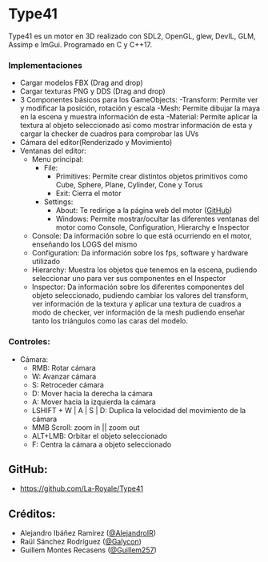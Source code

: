 # Type41
Type41 es un motor en 3D realizado con SDL2, OpenGL, glew, DevIL, GLM, Assimp e ImGui. Programado en C y C++17.

### Implementaciones
- Cargar modelos FBX (Drag and drop)
- Cargar texturas PNG y DDS (Drag and drop)
- 3 Componentes básicos para los GameObjects:
    -Transform: Permite ver y modificar la posición, rotación y escala
    -Mesh: Permite dibujar la maya en la escena y muestra información de esta 
    -Material: Permite aplicar la textura al objeto seleccionado así como mostrar información de esta y cargar la checker de cuadros para comprobar las UVs
- Cámara del editor(Renderizado y Movimiento)
- Ventanas del editor:
    - Menu principal:
        - File: 
            - Primitives: Permite crear distintos objetos primitivos como Cube, Sphere, Plane, Cylinder, Cone y Torus
            - Exit: Cierra el motor
        - Settings:
            - About: Te redirige a la página web del motor ([GitHub](https://github.com/La-Royale/Type41))
            - Windows: Permite mostrar/ocultar las diferentes ventanas del motor como Console, Configuration, Hierarchy e Inspector
    - Console: Da información sobre lo que está ocurriendo en el motor, enseñando los LOGS del mismo
    - Configuration: Da información sobre los fps, software y hardware utilizado
    - Hierarchy: Muestra los objetos que tenemos en la escena, pudiendo seleccionar uno para ver sus componentes en el Inspector
    - Inspector: Da información sobre los diferentes componentes del objeto seleccionado, pudiendo cambiar los valores del transform, ver información de la textura y aplicar una textura de cuadros a modo de checker, ver información de la mesh pudiendo enseñar tanto los triángulos como las caras del modelo.

### Controles: 
- Cámara:
    - RMB: Rotar cámara
    - W: Avanzar cámara
    - S: Retroceder cámara
    - D: Mover hacia la derecha la cámara
    - A: Mover hacia la izquierda la cámara
    - LSHIFT + W | A | S | D: Duplica la velocidad del movimiento de la cámara
    - MMB Scroll: zoom in || zoom out
    - ALT+LMB: Orbitar el objeto seleccionado
    - F: Centra la cámara a objeto seleccionado
    
## GitHub:
- https://github.com/La-Royale/Type41

## Créditos:
 - Alejandro Ibáñez Ramírez ([@AlejandroIR](https://github.com/AlejandroIR))
 - Raül Sánchez Rodríguez ([@Galycon](https://github.com/Galycon))
 - Guillem Montes Recasens ([@Guillem257](https://github.com/Guillem257))




